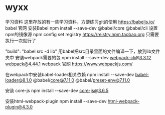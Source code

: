 # wyxx
学习资料
这里存放的有一些学习资料，方便练习git的使用
https://babeljs.io/  babel 官网
安装Babel npm install --save-dev @babel/core @babel/cli
设置 npm的镜像源  npm config set registry https://reistry.npm.taobao.org
只需要执行一次就行了

 "build": "babel src -d lib"
 用babel把src目录里面的文件编译一下，放到lib文件夹中
安装webpack需要的包
 npm install --save-dev webpack-cli@3.3.12  webpack@4.44.1
 webpack 官网 https://www.webpackjs.com/

 在webpack中安装babel-loader相关依赖
 npm install --save-dev babel-loader@8.1.0 @babel/core@7.11.0 @babel/preset-env@7.11.0

 安装 core-js
 npm install --save-dev core-js@3.6.5

 安装html-webpack-plugin
 npm install --save-dev html-webpack-plugin@4.3.0
